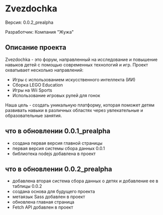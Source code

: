 # Zvezdochka

Версия: 0.0.2_prealpha

Разработчик: Компания "Жужа"


## Описание проекта

Zvezdochka - это форум, направленный на исследование и повышение навыков детей с помощью современных технологий и игр. Проект охватывает несколько направлений:
- Игры с использованием искусственного интеллекта (ИИ)
- Сборка LEGO Education
- Игры на Wii Sports
- Использование игровых рулей для гонок

Наша цель - создать уникальную платформу, которая поможет детям развивать навыки в различных областях через увлекательные и образовательные занятия.

## что в обновлении 0.0.1_prealpha

- создана первая версия главной страницы
- первая версия системы сбора данных 0.0.1
- библиотека nodejs добавлена в проект

## что в обновлении 0.0.2_prealpha

- добавлена  вторая система сбора данных о детях и добавление ее в таблицы 0.0.2
- создана основа для будущего проекта
- метаязык Sass добавлен в проект
- обновлена главная страница
- Fetch API добавлен в проект


